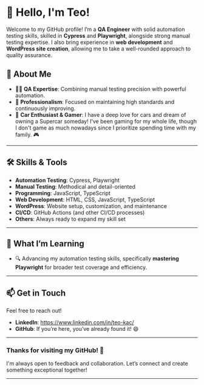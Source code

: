 # 👋 Hello, I'm Teo! 

Welcome to my GitHub profile! I’m a **QA Engineer** with solid automation testing skills, skilled in **Cypress** and **Playwright**, alongside strong manual testing expertise. I also bring experience in **web development** and **WordPress site creation**, allowing me to take a well-rounded approach to quality assurance.

## 🚀 About Me

- 🧑‍💻 **QA Expertise**: Combining manual testing precision with powerful automation.
- 💼 **Professionalism**: Focused on maintaining high standards and continuously improving.
- 🚗 **Car Enthusiast & Gamer**: I have a deep love for cars and dream of owning a Supercar someday! I’ve been gaming for my whole life, though I don't game as much nowadays since I prioritize spending time with my family. 🎮

---

## 🛠️ Skills & Tools

- **Automation Testing**: Cypress, Playwright
- **Manual Testing**: Methodical and detail-oriented
- **Programming**: JavaScript, TypeScript
- **Web Development**: HTML, CSS, JavaScript, TypeScript
- **WordPress**: Website setup, customization, and maintenance
- **CI/CD**: GitHub Actions (and other CI/CD processes)
- **Others**: Always ready to expand my skill set

---

## 🌱 What I’m Learning

- 🔍 Advancing my automation testing skills, specifically **mastering Playwright** for broader test coverage and efficiency.

---

## 📫 Get in Touch

Feel free to reach out!

- **LinkedIn**: https://www.linkedin.com/in/teo-kac/
- **GitHub**: If you’re here, you’ve already found it! 😄

---

### Thanks for visiting my GitHub! 🎉

I'm always open to feedback and collaboration. Let’s connect and create something exceptional together!

---
